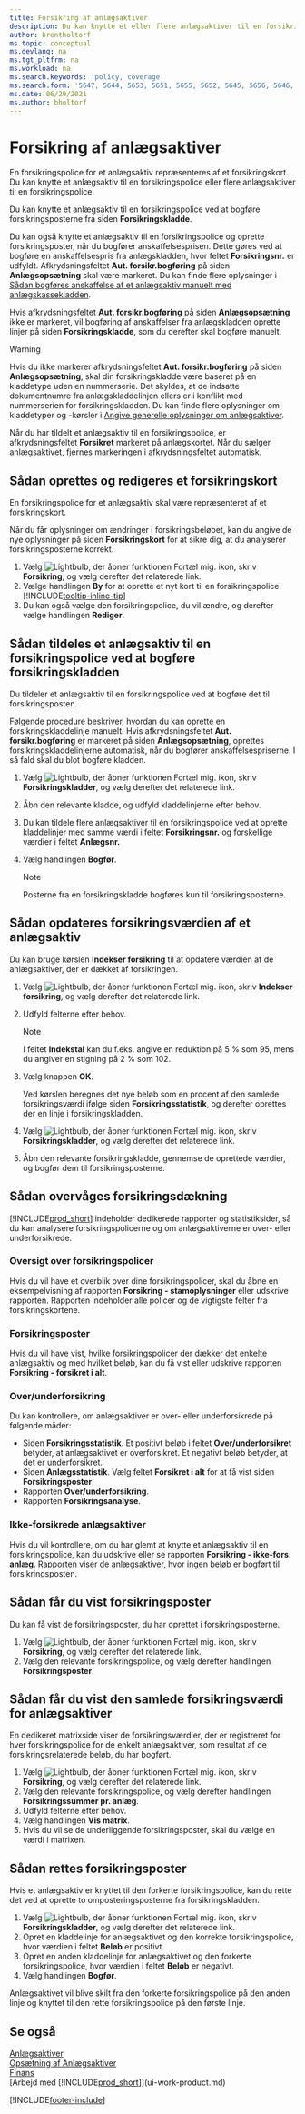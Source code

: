 ```yaml
---
title: Forsikring af anlægsaktiver
description: Du kan knytte et eller flere anlægsaktiver til en forsikringspolice ved at bogføre forsikringsposterne fra siden **Forsikringskladde**.
author: brentholtorf
ms.topic: conceptual
ms.devlang: na
ms.tgt_pltfrm: na
ms.workload: na
ms.search.keywords: 'policy, coverage'
ms.search.form: '5647, 5644, 5653, 5651, 5655, 5652, 5645, 5656, 5646, 5648, 9275'
ms.date: 06/29/2021
ms.author: bholtorf
---
```

# Forsikring af anlægsaktiver
En forsikringspolice for et anlægsaktiv repræsenteres af et forsikringskort. Du kan knytte et anlægsaktiv til en forsikringspolice eller flere anlægsaktiver til en forsikringspolice.

Du kan knytte et anlægsaktiv til en forsikringspolice ved at bogføre forsikringsposterne fra siden **Forsikringskladde**.

Du kan også knytte et anlægsaktiv til en forsikringspolice og oprette forsikringsposter, når du bogfører anskaffelsesprisen. Dette gøres ved at bogføre en anskaffelsespris fra anlægskladden, hvor feltet **Forsikringsnr.** er udfyldt. Afkrydsningsfeltet **Aut. forsikr.bogføring** på siden **Anlægsopsætning** skal være markeret. Du kan finde flere oplysninger i [Sådan bogføres anskaffelse af et anlægsaktiv manuelt med anlægskassekladden](fa-how-acquire.md#to-post-a-fixed-asset-acquisition-manually-with-the-fixed-asset-gl-journal).

Hvis afkrydsningsfeltet **Aut. forsikr.bogføring** på siden **Anlægsopsætning** ikke er markeret, vil bogføring af anskaffelser fra anlægskladden oprette linjer på siden **Forsikringskladde**, som du derefter skal bogføre manuelt.

> [!WARNING]  
>   Hvis du ikke markerer afkrydsningsfeltet **Aut. forsikr.bogføring** på siden **Anlægsopsætning**, skal din forsikringskladde være baseret på en kladdetype uden en nummerserie. Det skyldes, at de indsatte dokumentnumre fra anlægskladdelinjen ellers er i konflikt med nummerserien for forsikringskladden. Du kan finde flere oplysninger om kladdetyper og -kørsler i [Angive generelle oplysninger om anlægsaktiver](fa-how-setup-general.md).

Når du har tildelt et anlægsaktiv til en forsikringspolice, er afkrydsningsfeltet **Forsikret** markeret på anlægskortet. Når du sælger anlægsaktivet, fjernes markeringen i afkrydsningsfeltet automatisk.

## Sådan oprettes og redigeres et forsikringskort
En forsikringspolice for et anlægsaktiv skal være repræsenteret af et forsikringskort.

Når du får oplysninger om ændringer i forsikringsbeløbet, kan du angive de nye oplysninger på siden **Forsikringskort** for at sikre dig, at du analyserer forsikringsposterne korrekt.  

1. Vælg ![Lightbulb, der åbner funktionen Fortæl mig.](media/ui-search/search_small.png "Fortæl mig, hvad du vil foretage dig") ikon, skriv **Forsikring**, og vælg derefter det relaterede link.
2. Vælge handlingen **By** for at oprette et nyt kort til en forsikringspolice. [!INCLUDE[tooltip-inline-tip](includes/tooltip-inline-tip_md.md)]
3. Du kan også vælge den forsikringspolice, du vil ændre, og derefter vælge handlingen **Rediger**.

## Sådan tildeles et anlægsaktiv til en forsikringspolice ved at bogføre forsikringskladden
Du tildeler et anlægsaktiv til en forsikringspolice ved at bogføre det til forsikringsposten.  

Følgende procedure beskriver, hvordan du kan oprette en forsikringskladdelinje manuelt. Hvis afkrydsningsfeltet **Aut. forsikr.bogføring** er markeret på siden **Anlægsopsætning**, oprettes forsikringskladdelinjerne automatisk, når du bogfører anskaffelsespriserne. I så fald skal du blot bogføre kladden.  

1. Vælg ![Lightbulb, der åbner funktionen Fortæl mig.](media/ui-search/search_small.png "Fortæl mig, hvad du vil foretage dig") ikon, skriv **Forsikringskladder**, og vælg derefter det relaterede link.  
2. Åbn den relevante kladde, og udfyld kladdelinjerne efter behov.  
3. Du kan tildele flere anlægsaktiver til én forsikringspolice ved at oprette kladdelinjer med samme værdi i feltet **Forsikringsnr.** og forskellige værdier i feltet **Anlægsnr.**  
4. Vælg handlingen **Bogfør**.  

    > [!NOTE]  
    >   Posterne fra en forsikringskladde bogføres kun til forsikringsposterne.  

## Sådan opdateres forsikringsværdien af et anlægsaktiv
Du kan bruge kørslen **Indekser forsikring** til at opdatere værdien af de anlægsaktiver, der er dækket af forsikringen.  

1. Vælg ![Lightbulb, der åbner funktionen Fortæl mig.](media/ui-search/search_small.png "Fortæl mig, hvad du vil foretage dig") ikon, skriv **Indekser forsikring**, og vælg derefter det relaterede link.
2. Udfyld felterne efter behov.

    > [!NOTE]  
    >   I feltet **Indekstal** kan du f.eks. angive en reduktion på 5 % som 95, mens du angiver en stigning på 2 % som 102.  
3. Vælg knappen **OK**.  

   Ved kørslen beregnes det nye beløb som en procent af den samlede forsikringsværdi ifølge siden **Forsikringsstatistik**, og derefter oprettes der en linje i forsikringskladden.  
4. Vælg ![Lightbulb, der åbner funktionen Fortæl mig.](media/ui-search/search_small.png "Fortæl mig, hvad du vil foretage dig") ikon, skriv **Forsikringskladder**, og vælg derefter det relaterede link.  
5. Åbn den relevante forsikringskladde, gennemse de oprettede værdier, og bogfør dem til forsikringsposterne.  

## Sådan overvåges forsikringsdækning
[!INCLUDE[prod_short](includes/prod_short.md)] indeholder dedikerede rapporter og statistiksider, så du kan analysere forsikringspolicerne og om anlægsaktiverne er over- eller underforsikrede.  

### Oversigt over forsikringspolicer
Hvis du vil have et overblik over dine forsikringspolicer, skal du åbne en eksempelvisning af rapporten **Forsikring - stamoplysninger** eller udskrive rapporten. Rapporten indeholder alle policer og de vigtigste felter fra forsikringskortene.  

### Forsikringsposter
Hvis du vil have vist, hvilke forsikringspolicer der dækker det enkelte anlægsaktiv og med hvilket beløb, kan du få vist eller udskrive rapporten **Forsikring - forsikret i alt**.  

### Over/underforsikring
Du kan kontrollere, om anlægsaktiver er over- eller underforsikrede på følgende måder:  

* Siden **Forsikringsstatistik**. Et positivt beløb i feltet **Over/underforsikret** betyder, at anlægsaktivet er overforsikret. Et negativt beløb betyder, at det er underforsikret.  
* Siden **Anlægsstatistik**. Vælg feltet **Forsikret i alt** for at få vist siden **Forsikringsposter**.  
* Rapporten **Over/underforsikring**.  
* Rapporten **Forsikringsanalyse**.  

### Ikke-forsikrede anlægsaktiver
Hvis du vil kontrollere, om du har glemt at knytte et anlægsaktiv til en forsikringspolice, kan du udskrive eller se rapporten **Forsikring - ikke-fors. anlæg**. Rapporten viser de anlægsaktiver, hvor ingen beløb er bogført til forsikringsposten.  

## Sådan får du vist forsikringsposter
Du kan få vist de forsikringsposter, du har oprettet i forsikringsposterne.  

1. Vælg ![Lightbulb, der åbner funktionen Fortæl mig.](media/ui-search/search_small.png "Fortæl mig, hvad du vil foretage dig") ikon, skriv **Forsikring**, og vælg derefter det relaterede link.  
2. Vælg den relevante forsikringspolice, og vælg derefter handlingen **Forsikringsposter**.  

## Sådan får du vist den samlede forsikringsværdi for anlægsaktiver
En dedikeret matrixside viser de forsikringsværdier, der er registreret for hver forsikringspolice for de enkelt anlægsaktiver, som resultat af de forsikringsrelaterede beløb, du har bogført.  

1. Vælg ![Lightbulb, der åbner funktionen Fortæl mig.](media/ui-search/search_small.png "Fortæl mig, hvad du vil foretage dig") ikon, skriv **Forsikring**, og vælg derefter det relaterede link.  
2. Vælg den relevante forsikringspolice, og vælg derefter handlingen **Forsikringssummer pr. anlæg**.  
3. Udfyld felterne efter behov.  
4. Vælg handlingen **Vis matrix**.  
5. Hvis du vil se de underliggende forsikringsposter, skal du vælge en værdi i matrixen.  

## Sådan rettes forsikringsposter
Hvis et anlægsaktiv er knyttet til den forkerte forsikringspolice, kan du rette det ved at oprette to omposteringsposterne fra forsikringskladden.  

1. Vælg ![Lightbulb, der åbner funktionen Fortæl mig.](media/ui-search/search_small.png "Fortæl mig, hvad du vil foretage dig") ikon, skriv **Forsikringskladder**, og vælg derefter det relaterede link.  
2. Opret en kladdelinje for anlægsaktivet og den korrekte forsikringspolice, hvor værdien i feltet **Beløb** er positivt.  
3. Opret en anden kladdelinje for anlægsaktivet og den forkerte forsikringspolice, hvor værdien i feltet **Beløb** er negativt.  
4. Vælg handlingen **Bogfør**.  

Anlægsaktivet vil blive skilt fra den forkerte forsikringspolice på den anden linje og knyttet til den rette forsikringspolice på den første linje.  

## Se også
[Anlægsaktiver](fa-manage.md)  
[Opsætning af Anlægsaktiver](fa-setup.md)  
[Finans](finance.md)  
[Arbejd med [!INCLUDE[prod_short](includes/prod_short.md)]](ui-work-product.md)  


[!INCLUDE[footer-include](includes/footer-banner.md)]